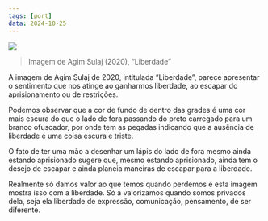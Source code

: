 ```yaml
---
tags: [port]
data: 2024-10-25
---
```


![](Anexos/liberdade.png)
> Imagem de Agim Sulaj (2020), “Liberdade”

A imagem de Agim Sulaj de 2020, intitulada “Liberdade”, parece apresentar o sentimento que nos atinge ao ganharmos liberdade, ao escapar do aprisionamento ou de restrições.

Podemos observar que a cor de fundo de dentro das grades é uma cor mais escura do que o lado de fora passando do preto carregado para um branco ofuscador, por onde tem as pegadas indicando que a ausência de liberdade é uma coisa escura e triste.

O fato de ter uma mão a desenhar um lápis do lado de fora mesmo ainda estando aprisionado sugere que, mesmo estando aprisionado, ainda tem o desejo de escapar e ainda planeia maneiras de escapar para a liberdade.

Realmente só damos valor ao que temos quando perdemos e esta imagem mostra isso com a liberdade. Só a valorizamos quando somos privados dela, seja ela liberdade de expressão, comunicação, pensamento, de ser diferente.